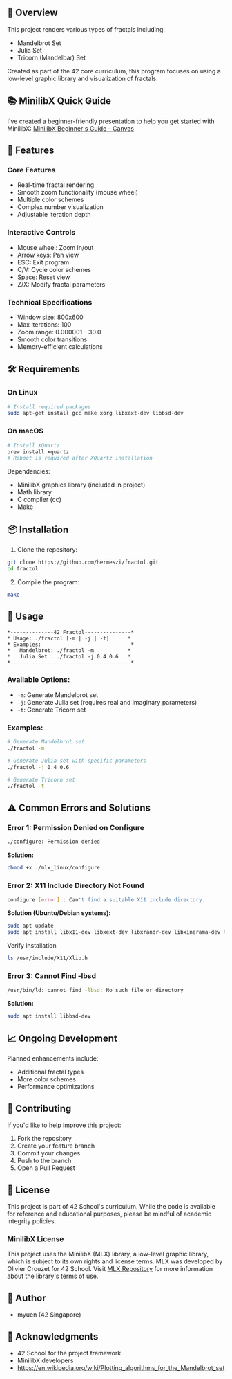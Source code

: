 ## 🎯 Overview
This project renders various types of fractals including:
- Mandelbrot Set
- Julia Set
- Tricorn (Mandelbar) Set

Created as part of the 42 core curriculum, this program focuses on using a low-level graphic library and visualization of fractals.

## 📚 MinilibX Quick Guide
I've created a beginner-friendly presentation to help you get started with MinilibX:
[MinilibX Beginner's Guide - Canvas](https://www.canva.com/design/DAGT6G8aJHY/oaLZtak2iXNrSD0aaGWPgg/edit?utm_content=DAGT6G8aJHY&utm_campaign=designshare&utm_medium=link2&utm_source=sharebutton)

## 🌟 Features
### Core Features
- Real-time fractal rendering
- Smooth zoom functionality (mouse wheel)
- Multiple color schemes
- Complex number visualization
- Adjustable iteration depth

### Interactive Controls
- Mouse wheel: Zoom in/out
- Arrow keys: Pan view
- ESC: Exit program
- C/V: Cycle color schemes
- Space: Reset view
- Z/X: Modify fractal parameters

### Technical Specifications
- Window size: 800x600
- Max iterations: 100
- Zoom range: 0.000001 - 30.0
- Smooth color transitions
- Memory-efficient calculations

## 🛠️ Requirements
### On Linux
```bash
# Install required packages
sudo apt-get install gcc make xorg libxext-dev libbsd-dev
```

### On macOS
```bash
# Install XQuartz
brew install xquartz
# Reboot is required after XQuartz installation
```

Dependencies:
- MinilibX graphics library (included in project)
- Math library
- C compiler (cc)
- Make

## 📦 Installation
1. Clone the repository:
```bash
git clone https://github.com/hermeszi/fractol.git
cd fractol
```

2. Compile the program:
```bash
make
```

## 🚀 Usage
```
*--------------42 Fractol---------------*
* Usage: ./fractol [-m | -j | -t]      *
* Examples:                             *
*   Mandelbrot: ./fractol -m           *
*   Julia Set : ./fractol -j 0.4 0.6   *
*---------------------------------------*
```

### Available Options:
- `-m`: Generate Mandelbrot set
- `-j`: Generate Julia set (requires real and imaginary parameters)
- `-t`: Generate Tricorn set

### Examples:
```bash
# Generate Mandelbrot set
./fractol -m

# Generate Julia set with specific parameters
./fractol -j 0.4 0.6

# Generate Tricorn set
./fractol -t
```

## ⚠️ Common Errors and Solutions

### Error 1: Permission Denied on Configure
```bash
./configure: Permission denied
```
**Solution:**
```bash
chmod +x ./mlx_linux/configure
```

### Error 2: X11 Include Directory Not Found
```bash
configure [error] : Can't find a suitable X11 include directory.
```
**Solution (Ubuntu/Debian systems):**
```bash
sudo apt update
sudo apt install libx11-dev libxext-dev libxrandr-dev libxinerama-dev libxcursor-dev libxi-dev xorg-dev
```
Verify installation
```bash
ls /usr/include/X11/Xlib.h
```

### Error 3: Cannot Find -lbsd
```bash
/usr/bin/ld: cannot find -lbsd: No such file or directory
```
**Solution:**
```bash
sudo apt install libbsd-dev
```


## 📈 Ongoing Development
Planned enhancements include:
- Additional fractal types
- More color schemes
- Performance optimizations

## 🤝 Contributing
If you'd like to help improve this project:
1. Fork the repository
2. Create your feature branch
3. Commit your changes
4. Push to the branch
5. Open a Pull Request

## 📝 License
This project is part of 42 School's curriculum. While the code is available for reference and educational purposes, please be mindful of academic integrity policies.

### MinilibX License
This project uses the MinilibX (MLX) library, a low-level graphic library, which is subject to its own rights and license terms. MLX was developed by Olivier Crouzet for 42 School. Visit [MLX Repository](https://github.com/42Paris/minilibx-linux) for more information about the library's terms of use.

## 👤 Author
- myuen (42 Singapore)

## 🙏 Acknowledgments
- 42 School for the project framework
- MinilibX developers
- https://en.wikipedia.org/wiki/Plotting_algorithms_for_the_Mandelbrot_set
